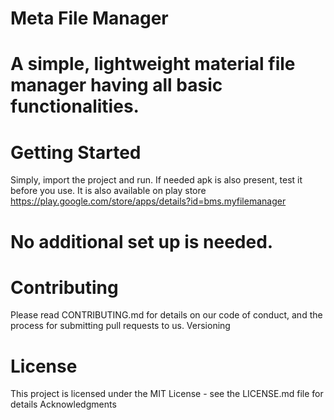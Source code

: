 # Meta File Manager

# A simple, lightweight material file manager having all basic functionalities.

# Getting Started
Simply, import the project and run. If needed apk is also present, test it before you use.
It is also available on play store https://play.google.com/store/apps/details?id=bms.myfilemanager

# No additional set up is needed.

# Contributing
Please read CONTRIBUTING.md for details on our code of conduct, and the process for submitting pull requests to us.
Versioning

# License
This project is licensed under the MIT License - see the LICENSE.md file for details
Acknowledgments
